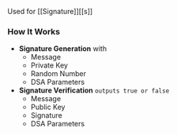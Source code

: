 Used for [[Signature]][[s]]
### How It Works
- **Signature Generation** with
	- Message
	- Private Key
	- Random Number
	- DSA Parameters
- **Signature Verification** `outputs true or false`
	- Message
	- Public Key
	- Signature
	- DSA Parameters
